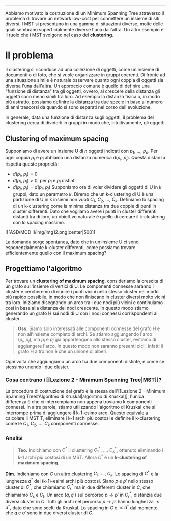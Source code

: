 ----
Abbiamo motivato la costruzione di un Minimum Spanning Tree attraverso il problema di trovare un network low-cost per connettere un insieme di siti diversi. 
I MST si presentano in una gamma di situazioni diverse, molte delle quali sembrano superficialmente diverse l'una dall'altra.
Un altro esempio è il ruolo che i MST svolgono nel caso del **clustering**.

# Il problema
Il clustering si riconduce ad una collezione di oggetti, come un insieme di documenti o di foto, che si vuole organizzare in gruppi coerenti. Di fronte ad una situazione simile è naturale osservare quanto ogni coppia di oggetti sia diversa l'una dall'altra.
Un approccio comune è quello di definire una "funzione di distanza" tra gli oggetti, ovvero, al crescere della distanza gli oggetti sono meno simili tra loro. Ad esempio la distanza fisica o, in modo più astratto, possiamo definire la distanza tra due specie in base al numero di anni trascorsi da quando si sono separati nel corso dell'evoluzione.

In generale, data una funzione di distanza sugli oggetti, il problema del clustering cerca di dividerli in gruppi in modo che, intuitivamente, gli oggetti 

## Clustering of maximum spacing
Supponiamo di avere un insieme U di $n$ oggetti indicati con $p_1, \: \dots, \: p_n$. Per ogni coppia $p_i$ e $p_j$ abbiamo una distanza numerica $d(p_i,\: p_j)$. Questa distanza rispetta queste proprietà:
- $d(p_i,\: p_i)=0$
- $d(p_i,\: p_j)>0$, per $p_i$ e $p_j$ distinti
- $d(p_j,\: p_i)=d(p_i,\: p_j)$
Supponiamo ora di voler dividere gli oggetti di U in $k$ gruppi, dato un parametro $k$. 
Diremo che un k-clustering di U è una partizione di U in k insiemi non vuoti $C_1,\: C_2,\:\dots,\: C_k$.
Definiamo lo spacing di un k-clustering come la minima distanza tra due coppie di punti in cluster differenti. Dato che vogliamo avere i punti in cluster differenti distanti tra di loro, un obiettivo naturale è quello di cercare il k-clustering con lo spacing massimo.

![[ASD/MOD II/img/img12.png|center|500]]

La domanda sorge spontanea, dato che in un insieme U ci sono esponenzialmente k-cluster differenti, come possiamo trovare efficientemente quello con il maximum spacing?

## Progettiamo l'algoritmo
Per trovare un **clustering of maximum spacing**, consideriamo la crescita di un grafo sull'insieme di vertici di U. Le componenti connesse saranno i cluster e cercheremo di riunire i punti vicini nello stesso cluster nel modo più rapido possibile, in modo che non finiscano in cluster diversi molto vicini tra loro. 
Iniziamo disegnando un arco tra i due nodi più vicini e continuiamo così in base alla distanza dei nodi crescente. In questo modo stiamo generando un grafo H sui nodi di U con i nodi connessi corrispondenti ai cluster. 

>**Oss.**
>Siamo solo interessati alle componenti connesse del grafo H e non all'insieme completo di archi. Se stiamo aggiungendo l'arco $(p_{i},\: p_{j})$, ma $p_{i}$ e $p_{j}$ già appartengono allo stesso cluster, evitiamo di aggiungere l'arco. In questo modo non saranno presenti cicli, infatti il grafo H altro non è che un unione di alberi.

Ogni volta che aggiungiamo un arco tra due componenti distinte, è come se stessimo unendo i due cluster.

### Cosa centrano i [[Lezione 2 - Minimum Spanning Tree|MST]]?
La procedura di costruzione del grafo è la stessa dell'[[Lezione 2 - Minimum Spanning Tree#Algoritmo di Kruskal|algoritmo di Kruskal]], l'unica differenza è che ci interrompiamo non appena troviamo k componenti connessi. In altre parole, stiamo utilizzando l'algoritmo di Kruskal che si interrompe prima di aggiungere il k-1-esimo arco. 
Questo equivale a calcolare il MST T, eliminare i k-1 archi più costosi e definire il k-clustering come le $C_1,\:C_2,\: \dots, C_k$ componenti connesse.

### Analisi

>**Teo.**
>Indichiamo con $C^*$ il clustering $C_{1}^*,\:\dots,\:C_{k}^*$, ottenuto eliminando i k-1 archi più costosi di un MST.  Allora $C^*$ è un **k-clustering of maximum spacing**.

**Dim.**
Indichiamo con $C$ un altro clustering $C_1,\:\dots,\:C_k$. Lo spacing di $C^*$ è la lunghezza $d^*$ dei (k-1)-esimi archi più costosi. Siano $p$ e $p'$  nello stesso cluster di $C^*$, che chiamiamo $C_r^*$ ma in due differenti cluster in $C$, che chiamiamo $C_s$ e $C_t$.
Un arco $(q, q')$ sul percorso $p \rightarrow p'$ in $C_r^*$, distanzia due diversi cluster in $C$.
Tutti gli archi nel percorso $p \rightarrow p'$ hanno lunghezza $\leq d^*$, dato che sono scelti da Kruskal.
Lo spacing in $C$ è $\leq d^*$ dal momento che $q$ e $q'$ sono in due diversi cluster di $C$.



